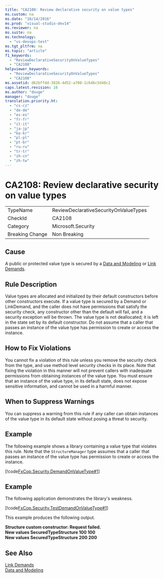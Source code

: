 ```yaml
---
title: "CA2108: Review declarative security on value types"
ms.custom: na
ms.date: "10/14/2016"
ms.prod: "visual-studio-dev14"
ms.reviewer: na
ms.suite: na
ms.technology: 
  - "vs-devops-test"
ms.tgt_pltfrm: na
ms.topic: "article"
f1_keywords: 
  - "ReviewDeclarativeSecurityOnValueTypes"
  - "CA2108"
helpviewer_keywords: 
  - "ReviewDeclarativeSecurityOnValueTypes"
  - "CA2108"
ms.assetid: d62bffdd-3826-4d52-a708-1c646c5d48c2
caps.latest.revision: 16
ms.author: "douge"
manager: "douge"
translation.priority.ht: 
  - "cs-cz"
  - "de-de"
  - "es-es"
  - "fr-fr"
  - "it-it"
  - "ja-jp"
  - "ko-kr"
  - "pl-pl"
  - "pt-br"
  - "ru-ru"
  - "tr-tr"
  - "zh-cn"
  - "zh-tw"
---
```

# CA2108: Review declarative security on value types
|||  
|-|-|  
|TypeName|ReviewDeclarativeSecurityOnValueTypes|  
|CheckId|CA2108|  
|Category|Microsoft.Security|  
|Breaking Change|Non Breaking|  
  
## Cause  
 A public or protected value type is secured by a [Data and Modeling](../Topic/Data%20and%20Modeling%20in%20the%20.NET%20Framework.md) or [Link Demands](../Topic/Link%20Demands.md).  
  
## Rule Description  
 Value types are allocated and initialized by their default constructors before other constructors execute. If a value type is secured by a Demand or LinkDemand, and the caller does not have permissions that satisfy the security check, any constructor other than the default will fail, and a security exception will be thrown. The value type is not deallocated; it is left in the state set by its default constructor. Do not assume that a caller that passes an instance of the value type has permission to create or access the instance.  
  
## How to Fix Violations  
 You cannot fix a violation of this rule unless you remove the security check from the type, and use method level security checks in its place. Note that fixing the violation in this manner will not prevent callers with inadequate permissions from obtaining instances of the value type. You must ensure that an instance of the value type, in its default state, does not expose sensitive information, and cannot be used in a harmful manner.  
  
## When to Suppress Warnings  
 You can suppress a warning from this rule if any caller can obtain instances of the value type in its default state without posing a threat to security.  
  
## Example  
 The following example shows a library containing a value type that violates this rule. Note that the `StructureManager` type assumes that a caller that passes an instance of the value type has permission to create or access the instance.  
  
 [!code[FxCop.Security.DemandOnValueType#1](../codequality/codesnippet/CSharp/ca2108--review-declarative-security-on-value-types_1.cs)]  
  
## Example  
 The following application demonstrates the library's weakness.  
  
 [!code[FxCop.Security.TestDemandOnValueType#1](../codequality/codesnippet/CSharp/ca2108--review-declarative-security-on-value-types_2.cs)]  
  
 This example produces the following output.  
  
 **Structure custom constructor: Request failed.**  
**New values SecuredTypeStructure 100 100**  
**New values SecuredTypeStructure 200 200**   
## See Also  
 [Link Demands](../Topic/Link%20Demands.md)   
 [Data and Modeling](../Topic/Data%20and%20Modeling%20in%20the%20.NET%20Framework.md)